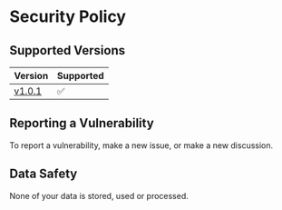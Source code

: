 # Security Policy

## Supported Versions

| Version | Supported          |
| ------- | ------------------ |
| [v1.0.1](https://github.com/a-tesseract/Othello/releases/tag/v1.0.1)   | :white_check_mark: |

## Reporting a Vulnerability

To report a vulnerability, make a new issue, or make a new discussion.

## Data Safety

None of your data is stored, used or processed.